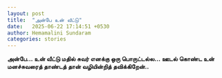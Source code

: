 ```yaml
---
layout: post
title:  "அன்பே உன் வீட்டு"
date:   2025-06-22 17:14:51 +0530
author: Hemamalini Sundaram
categories: stories
---
```


**அன்பே\... உன் வீட்டு மதில் சுவர் எனக்கு ஒரு பொருட்டல்ல\... ஊடல் கொண்ட உன்
மனச்சுவரைத் தாண்டத் தான் வழியின்றித் தவிக்கிறேன்..**
